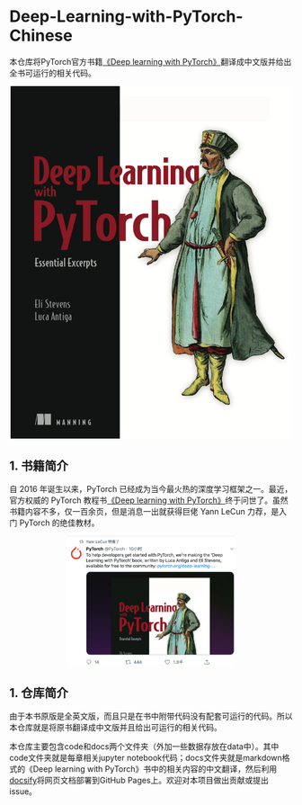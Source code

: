 # Deep-Learning-with-PyTorch-Chinese
本仓库将PyTorch官方书籍[《Deep learning with PyTorch》](https://pytorch.org/deep-learning-with-pytorch-thank-you)翻译成中文版并给出全书可运行的相关代码。


<div align=center>
<img width="500" src="img/cover.png" alt="封面"/>
</div>

## 1. 书籍简介
自 2016 年诞生以来，PyTorch 已经成为当今最火热的深度学习框架之一。最近，官方权威的 PyTorch 教程书[《Deep learning with PyTorch》](https://pytorch.org/deep-learning-with-pytorch-thank-you)终于问世了。虽然书籍内容不多，仅一百余页，但是消息一出就获得巨佬 Yann LeCun 力荐，是入门 PyTorch 的绝佳教材。
<div align=center>
<img width="300" src="img/twitter.png" alt="封面"/>
</div>

## 1. 仓库简介
由于本书原版是全英文版，而且只是在书中附带代码没有配套可运行的代码。所以本仓库就是将原书翻译成中文版并且给出可运行的相关代码。

本仓库主要包含code和docs两个文件夹（外加一些数据存放在data中）。其中code文件夹就是每章相关jupyter notebook代码；docs文件夹就是markdown格式的《Deep learning with PyTorch》书中的相关内容的中文翻译，然后利用[docsify](https://docsify.js.org/#/zh-cn/)将网页文档部署到GitHub Pages上。欢迎对本项目做出贡献或提出issue。